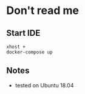 # Don't read me


## Start IDE

```
xhost +
docker-compose up
```

## Notes
- tested on Ubuntu 18.04